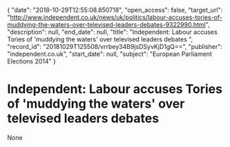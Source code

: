 {
  "date": "2018-10-29T12:55:08.850718", 
  "open_access": false, 
  "target_url": "http://www.independent.co.uk/news/uk/politics/labour-accuses-tories-of-muddying-the-waters-over-televised-leaders-debates-9322990.html", 
  "description": null, 
  "end_date": null, 
  "title": "Independent:  Labour accuses Tories of 'muddying the waters' over televised leaders debates ", 
  "record_id": "20181029T125508/vrrbey34B9jsDSyvKjD1gQ==", 
  "publisher": "independent.co.uk", 
  "start_date": null, 
  "subject": "European Parliament Elections 2014"
}

# Independent:  Labour accuses Tories of 'muddying the waters' over televised leaders debates 

None